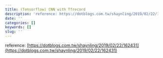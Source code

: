```yaml
---
title: (Tensorflow) CNN with Tfrecord
description: 'reference: https://dotblogs.com.tw/shaynling/2019/02/22/162431'
date: ''
categories: []
keywords: []
slug: ''
---
```


reference: [https://dotblogs.com.tw/shaynling/2019/02/22/162431](https://dotblogs.com.tw/shaynling/2019/02/22/162431)